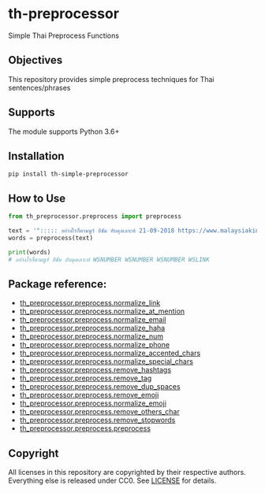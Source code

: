 # __th-preprocessor__

Simple Thai Preprocess Functions

## __Objectives__
This repository provides simple preprocess techniques for Thai sentences/phrases

## __Supports__
The module supports Python 3.6+

## __Installation__
```
pip install th-simple-preprocessor
```

## __How to Use__
```python
from th_preprocessor.preprocess import preprocess

text = '"::::: อย่างไรก็ตามนูร์ ฮิชัม อับดุลเลาะห์ 21-09-2018 https://www.malaysiakini.com/news/444015"'
words = preprocess(text)

print(words) 
# อย่างไรก็ตามนูร์ ฮิชัม อับดุลเลาะห์ WSNUMBER WSNUMBER WSNUMBER WSLINK
```

## Package reference:
- [th_preprocessor.preprocess.normalize_link](https://github.com/wisesight/th-simple-preprocessor/blob/97b80a89becf7263e66a9bb2da98634fc7eda919/th_preprocessor/preprocess.py#L154)
- [th_preprocessor.preprocess.normalize_at_mention](https://github.com/wisesight/th-simple-preprocessor/blob/97b80a89becf7263e66a9bb2da98634fc7eda919/th_preprocessor/preprocess.py#L160)
- [th_preprocessor.preprocess.normalize_email](https://github.com/wisesight/th-simple-preprocessor/blob/97b80a89becf7263e66a9bb2da98634fc7eda919/th_preprocessor/preprocess.py#L165)
- [th_preprocessor.preprocess.normalize_haha](https://github.com/wisesight/th-simple-preprocessor/blob/97b80a89becf7263e66a9bb2da98634fc7eda919/th_preprocessor/preprocess.py#L170)
- [th_preprocessor.preprocess.normalize_num](https://github.com/wisesight/th-simple-preprocessor/blob/97b80a89becf7263e66a9bb2da98634fc7eda919/th_preprocessor/preprocess.py#L175)
- [th_preprocessor.preprocess.normalize_phone](https://github.com/wisesight/th-simple-preprocessor/blob/97b80a89becf7263e66a9bb2da98634fc7eda919/th_preprocessor/preprocess.py#L180)
- [th_preprocessor.preprocess.normalize_accented_chars](https://github.com/wisesight/th-simple-preprocessor/blob/97b80a89becf7263e66a9bb2da98634fc7eda919/th_preprocessor/preprocess.py#L185)
- [th_preprocessor.preprocess.normalize_special_chars](https://github.com/wisesight/th-simple-preprocessor/blob/97b80a89becf7263e66a9bb2da98634fc7eda919/th_preprocessor/preprocess.py#L189)
- [th_preprocessor.preprocess.remove_hashtags](https://github.com/wisesight/th-simple-preprocessor/blob/97b80a89becf7263e66a9bb2da98634fc7eda919/th_preprocessor/preprocess.py#L197)
- [th_preprocessor.preprocess.remove_tag](https://github.com/wisesight/th-simple-preprocessor/blob/97b80a89becf7263e66a9bb2da98634fc7eda919/th_preprocessor/preprocess.py#L201)
- [th_preprocessor.preprocess.remove_dup_spaces](https://github.com/wisesight/th-simple-preprocessor/blob/97b80a89becf7263e66a9bb2da98634fc7eda919/th_preprocessor/preprocess.py#L229)
- [th_preprocessor.preprocess.remove_emoji](https://github.com/wisesight/th-simple-preprocessor/blob/97b80a89becf7263e66a9bb2da98634fc7eda919/th_preprocessor/preprocess.py#L247)
- [th_preprocessor.preprocess.normalize_emoji](https://github.com/wisesight/th-simple-preprocessor/blob/97b80a89becf7263e66a9bb2da98634fc7eda919/th_preprocessor/preprocess.py#L251)
- [th_preprocessor.preprocess.remove_others_char](https://github.com/wisesight/th-simple-preprocessor/blob/97b80a89becf7263e66a9bb2da98634fc7eda919/th_preprocessor/preprocess.py#L255)
- [th_preprocessor.preprocess.remove_stopwords](https://github.com/wisesight/th-simple-preprocessor/blob/97b80a89becf7263e66a9bb2da98634fc7eda919/th_preprocessor/preprocess.py#L298)
- [th_preprocessor.preprocess.preprocess](https://github.com/wisesight/th-simple-preprocessor/blob/97b80a89becf7263e66a9bb2da98634fc7eda919/th_preprocessor/preprocess.py#L272)
## __Copyright__
All licenses in this repository are copyrighted by their respective authors. Everything else is released under CC0. See [LICENSE](https://github.com/wisesight/th-simple-preprocessor/blob/main/LICENSE) for details.
